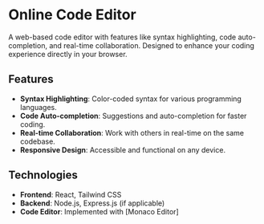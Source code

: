 # Online Code Editor

A web-based code editor with features like syntax highlighting, code auto-completion, and real-time collaboration. Designed to enhance your coding experience directly in your browser.

## Features

- **Syntax Highlighting**: Color-coded syntax for various programming languages.
- **Code Auto-completion**: Suggestions and auto-completion for faster coding.
- **Real-time Collaboration**: Work with others in real-time on the same codebase.
- **Responsive Design**: Accessible and functional on any device.

## Technologies

- **Frontend**: React, Tailwind CSS
- **Backend**: Node.js, Express.js (if applicable)
- **Code Editor**: Implemented with [Monaco Editor]
